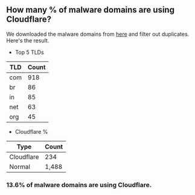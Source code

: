 ## How many % of malware domains are using Cloudflare?


We downloaded the malware domains from [here](https://urlhaus.abuse.ch) and filter out duplicates.
Here's the result.


[//]: # (start replacement)


- Top 5 TLDs

| TLD | Count |
| --- | --- |
| com | 918 |
| br | 86 |
| in | 85 |
| net | 63 |
| org | 45 |


- Cloudflare %

| Type | Count |
| --- | --- |
| Cloudflare | 234 |
| Normal | 1,488 |


### 13.6% of malware domains are using Cloudflare.